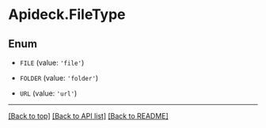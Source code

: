 # Apideck.FileType

## Enum


* `FILE` (value: `'file'`)

* `FOLDER` (value: `'folder'`)

* `URL` (value: `'url'`)


---

[[Back to top]](#) [[Back to API list]](../../../../README.md#documentation-for-api-endpoints) [[Back to README]](../../../../README.md)


